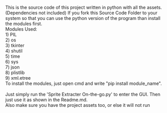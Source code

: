 This is the source code of this project written in python with all the assets.(Dependencies not included)
If you fork this Source Code Folder to your system so that you can use the python version of the program than install the modules first.
<br>Modules Used:
<br>1) PIL
<br>2) os
<br>3) tkinter
<br>4) shutil
<br>5) time
<br>6) sys
<br>7) json
<br>8) plistlib
<br>9) xml.etree
<br>To install the modules, just open cmd and write "pip install module_name".
<br>
<br>Just simply run the 'Sprite Extracter On-the-go.py' to enter the GUI. Then just use it as shown in the Readme.md.
<br>Also make sure you have the project assets too, or else it will not run
